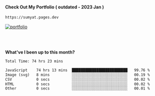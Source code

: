 #### Check Out My Portfolio ( outdated - 2023 Jan ) 
````bash
https://sumyat.pages.dev
````

<a href='https://sumyat.pages.dev/'>
    <img src='https://github.com/sumyat-aung/sumyat-aung/assets/108873224/c9b4f2be-c585-4dd3-84e1-692c3854a6d8' alt='portfolio' align='center' />
</a>


<br />
<br />


<br />
<br />

**What've I been up to this month?**

<!--START_SECTION:waka-->

```txt
Total Time: 74 hrs 23 mins

JavaScript    74 hrs 13 mins  █████████████████████████   99.76 %
Image (svg)   8 mins          ░░░░░░░░░░░░░░░░░░░░░░░░░   00.19 %
CSV           0 secs          ░░░░░░░░░░░░░░░░░░░░░░░░░   00.02 %
HTML          0 secs          ░░░░░░░░░░░░░░░░░░░░░░░░░   00.02 %
Other         0 secs          ░░░░░░░░░░░░░░░░░░░░░░░░░   00.01 %
```

<!--END_SECTION:waka-->




